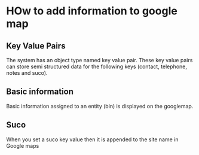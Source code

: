# HOw to add information to google map

## Key Value Pairs

The system has an object type named key value pair. These key value pairs can store semi structured data for the following keys (contact, telephone, notes and suco).

## Basic information

Basic information assigned to an entity (bin) is displayed on the googlemap.

## Suco

When you set a suco key value then it is appended to the site name in Google maps
